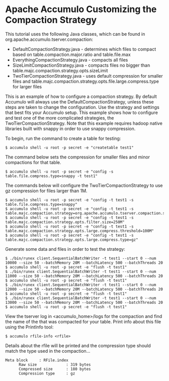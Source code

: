 <!--
Licensed to the Apache Software Foundation (ASF) under one or more
contributor license agreements.  See the NOTICE file distributed with
this work for additional information regarding copyright ownership.
The ASF licenses this file to You under the Apache License, Version 2.0
(the "License"); you may not use this file except in compliance with
the License.  You may obtain a copy of the License at

    http://www.apache.org/licenses/LICENSE-2.0

Unless required by applicable law or agreed to in writing, software
distributed under the License is distributed on an "AS IS" BASIS,
WITHOUT WARRANTIES OR CONDITIONS OF ANY KIND, either express or implied.
See the License for the specific language governing permissions and
limitations under the License.
-->
# Apache Accumulo Customizing the Compaction Strategy

This tutorial uses the following Java classes, which can be found in org.apache.accumulo.tserver.compaction: 

 * DefaultCompactionStrategy.java - determines which files to compact based on table.compaction.major.ratio and table.file.max
 * EverythingCompactionStrategy.java - compacts all files
 * SizeLimitCompactionStrategy.java - compacts files no bigger than table.majc.compaction.strategy.opts.sizeLimit
 * TwoTierCompactionStrategy.java - uses default compression for smaller files and table.majc.compaction.strategy.opts.file.large.compress.type for larger files

This is an example of how to configure a compaction strategy. By default Accumulo will always use the DefaultCompactionStrategy, unless 
these steps are taken to change the configuration.  Use the strategy and settings that best fits your Accumulo setup. This example shows
how to configure and test one of the more complicated strategies, the TwoTierCompactionStrategy. Note that this example requires hadoop
native libraries built with snappy in order to use snappy compression.

To begin, run the command to create a table for testing:

    $ accumulo shell -u root -p secret -e "createtable test1"

The command below sets the compression for smaller files and minor compactions for that table.

    $ accumulo shell -u root -p secret -e "config -s table.file.compress.type=snappy -t test1"

The commands below will configure the TwoTierCompactionStrategy to use gz compression for files larger than 1M. 

    $ accumulo shell -u root -p secret -e "config -t test1 -s table.file.compress.type=snappy"
    $ accumulo shell -u root -p secret -e "config -t test1 -s table.majc.compaction.strategy=org.apache.accumulo.tserver.compaction.strategies.BasicCompactionStrategy"
    $ accumulo shell -u root -p secret -e "config -t test1 -s table.majc.compaction.strategy.opts.filter.size=250M"
    $ accumulo shell -u root -p secret -e "config -t test1 -s table.majc.compaction.strategy.opts.large.compress.threshold=100M"
    $ accumulo shell -u root -p secret -e "config -t test1 -s table.majc.compaction.strategy.opts.large.compress.type=gz"

Generate some data and files in order to test the strategy:

    $ ./bin/runex client.SequentialBatchWriter -t test1 --start 0 --num 10000 --size 50 --batchMemory 20M --batchLatency 500 --batchThreads 20
    $ accumulo shell -u root -p secret -e "flush -t test1"
    $ ./bin/runex client.SequentialBatchWriter -t test1 --start 0 --num 11000 --size 50 --batchMemory 20M --batchLatency 500 --batchThreads 20
    $ accumulo shell -u root -p secret -e "flush -t test1"
    $ ./bin/runex client.SequentialBatchWriter -t test1 --start 0 --num 12000 --size 50 --batchMemory 20M --batchLatency 500 --batchThreads 20
    $ accumulo shell -u root -p secret -e "flush -t test1"
    $ ./bin/runex client.SequentialBatchWriter -t test1 --start 0 --num 13000 --size 50 --batchMemory 20M --batchLatency 500 --batchThreads 20
    $ accumulo shell -u root -p secret -e "flush -t test1"

View the tserver log in <accumulo_home>/logs for the compaction and find the name of the <rfile> that was compacted for your table. Print info about this file using the PrintInfo tool:

    $ accumulo rfile-info <rfile>

Details about the rfile will be printed and the compression type should match the type used in the compaction...
    
    Meta block     : RFile.index
          Raw size             : 319 bytes
          Compressed size      : 180 bytes
          Compression type     : gz

